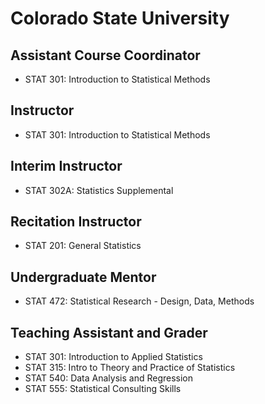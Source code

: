 # Colorado State University
## Assistant Course Coordinator

- STAT 301: Introduction to Statistical Methods

## Instructor

- STAT 301: Introduction to Statistical Methods

  
## Interim Instructor

- STAT 302A: Statistics Supplemental

## Recitation Instructor

- STAT 201: General Statistics

## Undergraduate Mentor

- STAT 472: Statistical Research - Design, Data, Methods

## Teaching Assistant and Grader

- STAT 301: Introduction to Applied Statistics
- STAT 315: Intro to Theory and Practice of Statistics 
- STAT 540: Data Analysis and Regression 
- STAT 555: Statistical Consulting Skills

  





